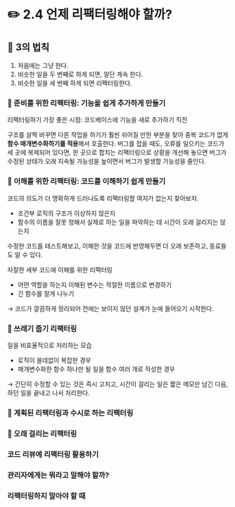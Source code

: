 # ✏️ 2.4 언제 리팩터링해야 할까?

## 🎈 3의 법칙

1. 처음에는 그냥 한다.
2. 비슷한 일을 두 번째로 하게 되면, 알단 계속 한다.
3. 비슷한 일을 세 번째 하게 되면 리팩터링한다.



### 🔗 준비를 위한 리팩터링: 기능을 쉽게 추가하게 만들기

리팩터링하기 가장 좋은 시점: 코드베이스에 기능을 새로 추가하기 직전

구조를 살짝 바꾸면 다른 작업을 하기가 훨씬 쉬어질 만한 부분을 찾아 중복 코드가 없게 **함수 매개변수화하기를 적용**해서 호출한다. 버그를 잡을 때도, 오류를 일으키는 코드가 세 곳에 복제되어 있다면, 한 곳으로 합치는 리팩터링으로 상황을 개선해 놓으면 버그가 수정된 상태가 오래 지속될 가능성을 높이면서 버그가 발생할 가능성을 줄인다.

### 🔗 이해를 위한 리팩터링: 코드를 이해하기 쉽게 만들기

코드의 의도가 더 명확하게 드러나도록 리팩터링할 여지가 없는지 찾아보자.

* 조건부 로직의 구조가 이상하지 않은지
* 함수의 이름을 잘못 정해서 실제로 하는 일을 파악하는 데 시간이 오래 걸리지는 않는지

수정한 코드를 테스트해보고, 이해한 것을 코드에 반영해두면 더 오래 보존하고, 동료들도 알 수 있다.

자잘한 세부 코드에 이해를 위한 리팩터링

* 어떤 역할을 하는지 이해된 변수는 적절한 이름으로 변경하기
* 긴 함수를 잘게 나누기

→ 코드가 깔끔하게 정리되어 전에는 보이지 않던 설계가 눈에 들어오기 시작한다.

### 🔗 쓰레기 줍기 리팩터링

일을 비효율적으로 처리하는 모습

* 로직이 쓸데없이 복잡한 경우
* 매개변수화한 함수 하나만 될 일을 함수 여러 개로 작성한 경우

→ 간단히 수정할 수 있는 것은 즉시 고치고, 시간이 걸리는 일은 짧은 메모만 남긴 다음, 하던 일을 끝내고 나서 처리한다.



### 🔗 계획된 리팩터링과 수시로 하는 리팩터링





### 🔗 오래 걸리는 리팩터링





### 코드 리뷰에 리팩터링 활용하기

### 관리자에게는 뭐라고 말해야 할까?

### 리팩터링하지 말아야 할 때
